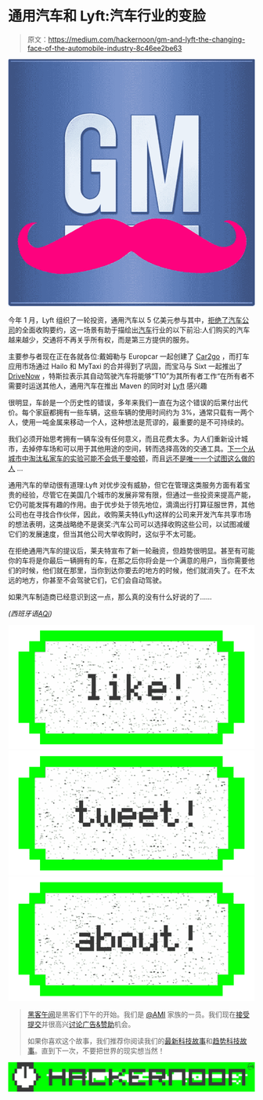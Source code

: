 # 通用汽车和 Lyft:汽车行业的变脸

> 原文：<https://medium.com/hackernoon/gm-and-lyft-the-changing-face-of-the-automobile-industry-8c46ee2be63>

![](img/c025f184bf717fee313a52faf65e4838.png)

今年 1 月，Lyft 组织了一轮投资，通用汽车以 5 亿美元参与其中，[拒绝了汽车公司](http://www.reuters.com/article/us-lyft-m-a-gm-idUSKCN10N2BJ)的全面收购要约，这一场景有助于描绘出[汽车](https://hackernoon.com/tagged/automobile)行业的以下前沿:人们购买的汽车越来越少，交通将不再关乎所有权，而是第三方提供的服务。

主要参与者现在正在各就各位:戴姆勒与 Europcar 一起创建了 [Car2go](https://en.wikipedia.org/wiki/Car2Go) ，而打车应用市场通过 Hailo 和 MyTaxi 的合并得到了巩固，而宝马与 Sixt 一起推出了 [DriveNow](https://en.wikipedia.org/wiki/DriveNow) ，特斯拉表示其自动驾驶汽车将能够“T10”为其所有者工作“在所有者不需要时运送其他人，通用汽车在推出 Maven 的同时对 [Lyft](https://hackernoon.com/tagged/lyft) 感兴趣

很明显，车龄是一个历史性的错误，多年来我们一直在为这个错误的后果付出代价。每个家庭都拥有一些车辆，这些车辆的使用时间约为 3%，通常只载有一两个人，使用一吨金属来移动一个人，这种想法是荒谬的，最重要的是不可持续的。

我们必须开始思考拥有一辆车没有任何意义，而且花费太多。为人们重新设计城市，去掉停车场和可以用于其他用途的空间，转而选择高效的交通工具。[下一个从城市中淘汰私家车的实验可能不会低于曼哈顿](https://www.wired.com/2016/08/downtown-manhattan-new-frontier-car-free-city/)，而且[远不是唯一一个试图这么做的人](http://www.fastcoexist.com/3040634/7-cities-that-are-starting-to-go-car-free) …

通用汽车的举动很有道理:Lyft 对优步没有威胁，但它在管理这类服务方面有着宝贵的经验，尽管它在美国几个城市的发展非常有限，但通过一些投资来提高产能，它仍可能发挥有趣的作用。由于优步处于领先地位，滴滴出行打算征服世界，其他公司也在寻找合作伙伴，因此，收购莱夫特(Lyft)这样的公司来开发汽车共享市场的想法表明，这类战略绝不是褒奖:汽车公司可以选择收购这些公司，以试图减缓它们的发展速度，但当其他公司大举收购时，这似乎不太可能。

在拒绝通用汽车的提议后，莱夫特宣布了新一轮融资，但趋势很明显。甚至有可能你的车将是你最后一辆拥有的车，在那之后你将会是一个满意的用户，当你需要他们的时候，他们就在那里，当你到达你要去的地方的时候，他们就消失了。在不太远的地方，你甚至不会驾驶它们，它们会自动驾驶。

如果汽车制造商已经意识到这一点，那么真的没有什么好说的了……

*(西班牙语*[*AQí*](https://www.enriquedans.com/2016/08/gm-y-lyft-el-nuevo-panorama-de-la-industria-del-automovil.html)*)*

[![](img/50ef4044ecd4e250b5d50f368b775d38.png)](http://bit.ly/HackernoonFB)[![](img/979d9a46439d5aebbdcdca574e21dc81.png)](https://goo.gl/k7XYbx)[![](img/2930ba6bd2c12218fdbbf7e02c8746ff.png)](https://goo.gl/4ofytp)

> [黑客午间](http://bit.ly/Hackernoon)是黑客们下午的开始。我们是 [@AMI](http://bit.ly/atAMIatAMI) 家族的一员。我们现在[接受提交](http://bit.ly/hackernoonsubmission)并很高兴[讨论广告&赞助](mailto:partners@amipublications.com)机会。
> 
> 如果你喜欢这个故事，我们推荐你阅读我们的[最新科技故事](http://bit.ly/hackernoonlatestt)和[趋势科技故事](https://hackernoon.com/trending)。直到下一次，不要把世界的现实想当然！

[![](img/be0ca55ba73a573dce11effb2ee80d56.png)](https://goo.gl/Ahtev1)